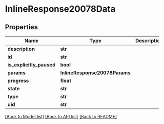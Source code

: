 # InlineResponse20078Data

## Properties
Name | Type | Description | Notes
------------ | ------------- | ------------- | -------------
**description** | **str** |  | [optional] 
**id** | **str** |  | [optional] 
**is_explicitly_paused** | **bool** |  | [optional] 
**params** | [**InlineResponse20078Params**](InlineResponse20078Params.md) |  | [optional] 
**progress** | **float** |  | [optional] 
**state** | **str** |  | [optional] 
**type** | **str** |  | [optional] 
**uid** | **str** |  | [optional] 

[[Back to Model list]](../README.md#documentation-for-models) [[Back to API list]](../README.md#documentation-for-api-endpoints) [[Back to README]](../README.md)

